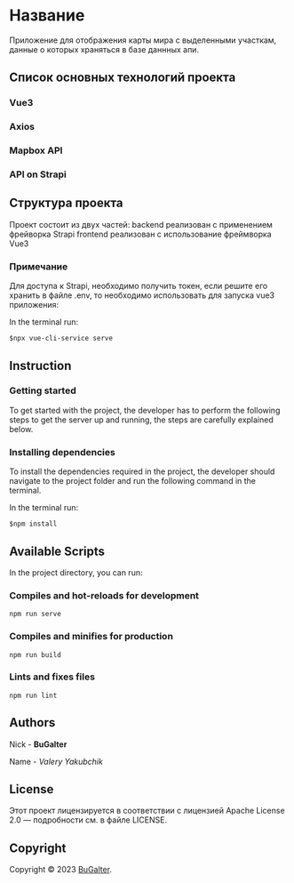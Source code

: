 # Название

Приложение для отображения карты мира с выделенными участкам, данные
о которых храняться в базе даннных апи.

## Список основных технологий проекта

### Vue3

### Axios

### Mapbox API

### API on Strapi

## Структура проекта

Проект состоит из двух частей:
backend реализован с применением фрейворка Strapi
frontend реализован с использование фреймворка Vue3

### Примечание

Для доступа к Strapi, необходимо получить токен, если решите его хранить в файле .env, то необходимо использовать для запуска vue3 приложения:

In the terminal run:

```shell
$npx vue-cli-service serve
```

## Instruction

### Getting started

To get started with the project, the developer has to perform the following steps to get
the server up and running, the steps are carefully explained below.

### Installing dependencies

To install the dependencies required in the project, the developer should navigate to the project folder and run the
following command in the terminal.

In the terminal run:

```shell
$npm install
```

## Available Scripts

In the project directory, you can run:

### Compiles and hot-reloads for development

```
npm run serve
```

### Compiles and minifies for production

```
npm run build
```

### Lints and fixes files

```
npm run lint
```

## Authors

Nick - **BuGalter**

Name - _Valery Yakubchik_

## License

Этот проект лицензируется в соответствии с лицензией Apache License 2.0 — подробности
см. в файле LICENSE.

## Copyright

Copyright © 2023 [BuGalter](github).
